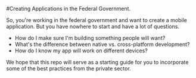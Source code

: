 #Creating Applications in the Federal Government.

So, you're working in the federal government and want to create a mobile application. But you have nowhere to start and have a lot of questions.

* How do I make sure I'm building something people will want?
* What's the difference between native vs. cross-platform development?
* How do I know my app will work on different devices?

We hope that this repo will serve as a starting guide for you to incorporate some of the best practices from the private sector.
